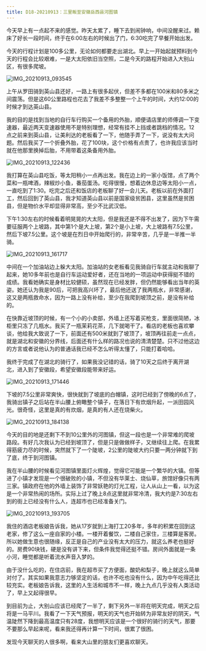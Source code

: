```yaml
---
title: D18-20210913：三里畈至安徽岳西县河图镇
---
```


今天早上有一点起不来的感觉。昨天太累了，睡下去到闹钟响，中间没醒来过。赖床了好长一段时间，终于在6:00左右的时候出了门，6:30吃完了早餐开始出发。

今天的行程计划是100多公里，无论如何都要走出湖北。早上一开始起就预料到今天的行程会比较艰难，一是大太阳依旧当空照，二是今天的路程开始进入大别山区，有很多爬坡。

![IMG_20210913_093545](https://ridemypic.oss-cn-chengdu.aliyuncs.com/rideimg/IMG_20210913_093545.jpg "大太阳，没有一丝云")

上午从罗田骑到英山县还好，一路上有很多起伏，但差不多都在100米和80多米之间震荡。但是这60公里路程也花去了我差不多整整一个上午的时间，大约12:00的时候才到达英山县。

我的目的是找到当地的自行车行购买一个备用的外胎，顺便请店里的师傅调一下变速器，最近两天变速器使用不是特别理想，经常有挂不上挡或者跳档的情况。12点之前来到英山县，让美利达的老板看了一下，他随手弄了一下，说没有太大问题。然后我买了一个折叠外胎，花了100块，这个价格有点贵了，也许我应该当时就在他那里换掉后胎，不用带着这条备用外胎。

![IMG_20210913_122436](https://ridemypic.oss-cn-chengdu.aliyuncs.com/rideimg/IMG_20210913_122436.jpg)

我打算在英山县吃饭，等太阳稍小一点再出发。我在边上的一家小饭馆，点了两个菜和一瓶啤酒，辣椒炒小鱼，番茄蛋汤。吃得很慢，想着边休息边等太阳小一点，一直吃到了1:30。吃完之后还和饭店的老板聊了好一会儿天。老板以前在外面打工，然后回到了英山县，我才知道英山县以前是国家级贫困县，这里虽然是贫困县，但是物价水平却显得非常高，至少不比武汉低。

下午1:30左右的时候看着明晃晃的大太阳，但是我还是不得不出发了，因为下午需要征服两个上坡路，其中第1个是大上坡，第2个是小上坡，大上坡路有7.5公里，然后下坡7.5公里。这个坡是在烈日中开始爬行的，非常辛苦，几乎是一半推一半骑。

![IMG_20210913_161717](https://ridemypic.oss-cn-chengdu.aliyuncs.com/rideimg/IMG_20210913_161717.jpg)

中间在一个加油站边上躲大太阳。加油站的女老板看见我骑自行车就主动和我聊了起来，她10多年前也是自行车运动爱好者，还在当地的一项运动中获得挺不错的成绩。我看她确实是身材比较健硕，虽然现在已经发胖，但仍然能够看出当年的英姿。她还认为我是90后，可把我高兴坏了，最后他还送了我两瓶水，非常感谢，这又是两瓶救命水，因为一路上没有补给，至少在我爬到坡顶之前，是没有补给的。

在快靠近坡顶的时候，有一个小的小卖部，外墙上还写着买枪支，里面很简陋，冰柜里只冻了几瓶水。我买了一瓶茉莉花茶，几下就喝干了。看店的老板也喜欢攀谈，他给我大致说了一下，前面还有500米就到了坡顶了，坡顶再往前走一点点，就是湖北和安徽的分界线，后面还有什么样的路况也说的清清楚楚。只不过他这边的方言或者说他认为的普通话我已经不怎么听得太懂了，只能打着哈哈。

我终于完成了在湖北的骑行了，如果我没记错的话，骑了10天之后终于离开湖北，进入到了安徽段，希望安徽段能带来好运。

![IMG_20210913_171446](https://ridemypic.oss-cn-chengdu.aliyuncs.com/rideimg/IMG_20210913_171446.jpg)

下坡的7.5公里非常爽快，很快就到了坡底的白帽镇，这时已经到了傍晚的6点了，我骑出镇子之后站在半山腰上俯瞰整个镇子，在落日下有炊烟升起，一派田园风光。很奇怪，这里是真的有炊烟，是真的有人还在烧柴火。

![IMG_20210913_184138](https://ridemypic.oss-cn-chengdu.aliyuncs.com/rideimg/IMG_20210913_184138.jpg)

今天的目的地是还剩下不到10公里外的河图镇，但这一段也是一个非常难的爬坡路段。有好几次我认为已经到坡顶了，但是只是做做样子，又继续往上爬。在我累得筋疲力尽的时候，突然就下了一个陡坡，2公里的陡坡大约只要一两分钟就下到了底，终于到河图镇。

我在半山腰的时候看见河图镇里面灯火辉煌，觉得它可能是一个繁华的大镇。但等进了小镇才发现是一个很破败的小镇，不但没有华莱士、烧仙草，旅馆好像只有两三家。镇政府在他的外墙上装饰了非常妖艳的灯光工程，让人从山上一看，以为这是一个非常热闹的场所。实际上过了晚上8点这里就非常冷清，我大约是7:30左右到的街上已经没有什么人，连超市也已经准备关门。

![IMG_20210913_193705](https://ridemypic.oss-cn-chengdu.aliyuncs.com/rideimg/IMG_20210913_193705.jpg)

我住的酒店老板娘告诉我，她从17岁就到上海打工20多年，多年的积累在回到这老家，修了这么一座自家的小楼。一楼开着餐饮，二楼自己家住，三楼算是客房。所以她做生意也很随缘，反正是自己的产业没有太大的压力，就这么养老也挺好的。房费90块钱，硬是没有讲下来，但条件我觉得还挺不错。房间外面就是一条小河，睡觉都是听着流水声音入梦的。

由于没什么吃的，在住店前，我在超市买了方便面，酸奶和梨子，晚上就这么简单对付了。其实如果我意志力够坚定的话，也许不吃也没有什么，因为中午吃得还比较充实。老板娘告诉我，这里的人生活和城市不一样，晚上九点几乎没有人类活动了，早上又起得很早。

到目前为止，大别山应该已经爬了一半了，剩下另外一半将在明天完成，明天之后将是一马平川。我看了一下天气预报，明天的天气也开始转为非常友好的阴天，气温陡然下降到最高温度只有28度，我想明天应该是一个很好的骑行的天气，那要不要那么早起来呢，看来我还得再计算一下时间，很累了很困。

发现今天聊天的人很多啊，看来大山里的朋友们更喜欢聊天。